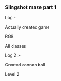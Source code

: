 ### Slingshot maze part 1

Log:-

Actually created game

RGB

All classes

Log 2 :-

Created cannon ball

Level 2
